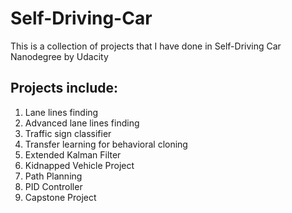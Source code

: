 # Self-Driving-Car
This is a collection of projects that I have done in Self-Driving Car Nanodegree by Udacity

## Projects include:
1. Lane lines finding
2. Advanced lane lines finding
3. Traffic sign classifier
4. Transfer learning for behavioral cloning
5. Extended Kalman Filter
6. Kidnapped Vehicle Project
7. Path Planning
8. PID Controller
9. Capstone Project
